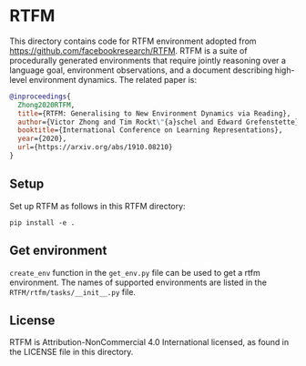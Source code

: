 # RTFM

This directory contains code for RTFM environment adopted from https://github.com/facebookresearch/RTFM. RTFM is a suite of procedurally generated environments that require jointly reasoning over a language goal, environment observations, and a document describing high-level environment dynamics. The related paper is:

```bib
@inproceedings{
  Zhong2020RTFM,
  title={RTFM: Generalising to New Environment Dynamics via Reading},
  author={Victor Zhong and Tim Rockt\"{a}schel and Edward Grefenstette},
  booktitle={International Conference on Learning Representations},
  year={2020},
  url={https://arxiv.org/abs/1910.08210}
}
```

## Setup

Set up RTFM as follows in this RTFM directory:

```
pip install -e .
```

## Get environment
`create_env` function in the `get_env.py` file can be used to get a rtfm environment. The names of supported environments are listed in the `RTFM/rtfm/tasks/__init__.py` file.

## License
RTFM is Attribution-NonCommercial 4.0 International licensed, as found in the LICENSE file in this directory.

